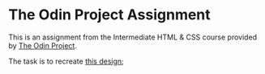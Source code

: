 # The Odin Project Assignment

This is an assignment from the Intermediate HTML & CSS course provided by [The Odin Project](https://www.theodinproject.com/).

The task is to recreate [this design](design.png);
